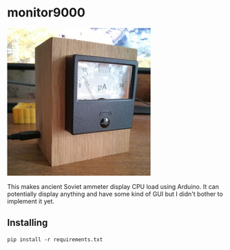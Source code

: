 # monitor9000 

![RECLibboard](img/monitor.jpg)

This makes ancient Soviet ammeter display CPU load using Arduino. It can potentially display anything and have some kind of GUI but I didn't bother to implement it yet. 

## Installing
```
pip install -r requirements.txt
```
